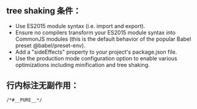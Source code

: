 ## tree shaking 条件：
- Use ES2015 module syntax (i.e. import and export).
- Ensure no compilers transform your ES2015 module syntax into CommonJS modules (this is the default behavior of the popular Babel preset @babel/preset-env).
- Add a "sideEffects" property to your project's package.json file.
- Use the production mode configuration option to enable various optimizations including minification and tree shaking.

## 行内标注无副作用：
```
/*#__PURE__*/
```